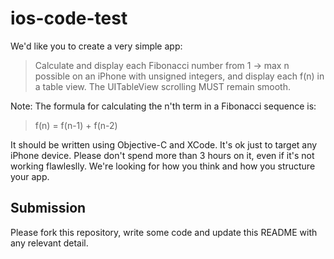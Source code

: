 # ios-code-test

We'd like you to create a very simple app:
> Calculate and display each Fibonacci number from 1 -> max n possible on an iPhone with unsigned integers, and display each f(n) in a table view.  The UITableView scrolling MUST remain smooth.

Note: The formula for calculating the n'th term in a Fibonacci sequence is:
>f(n) = f(n-1) + f(n-2)

It should be written using Objective-C and XCode. It's ok just to target any iPhone device.
Please don't spend more than 3 hours on it, even if it's not working flawleslly. We're looking for how you think and how you structure your app.

## Submission

Please fork this repository, write some code and update this README with any relevant detail.
